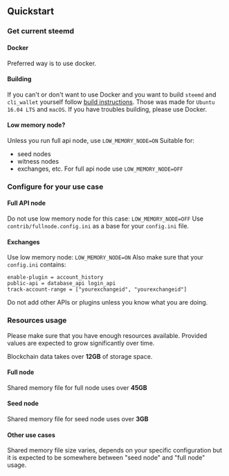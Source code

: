 Quickstart
----------

### Get current steemd
#### Docker
Preferred way is to use docker.
#### Building
If you can't or don't want to use Docker and you want to build `steemd` and `cli_wallet` yourself follow [build instructions](building.md). 
Those was made for `Ubuntu 16.04 LTS` and `macOS`.
If you have troubles building, please use Docker.

#### Low memory node?
Unless you run full api node, use
`LOW_MEMORY_NODE=ON`
Suitable for:
- seed nodes
- witness nodes
- exchanges, etc.
For full api node use `LOW_MEMORY_NODE=OFF`

### Configure for your use case
#### Full API node
Do not use low memory node for this case:
`LOW_MEMORY_NODE=OFF`
Use `contrib/fullnode.config.ini` as a base for your `config.ini` file.

#### Exchanges
Use low memory node:
`LOW_MEMORY_NODE=ON`
Also make sure that your `config.ini` contains:
```
enable-plugin = account_history
public-api = database_api login_api
track-account-range = ["yourexchangeid", "yourexchangeid"]
```
Do not add other APIs or plugins unless you know what you are doing.

### Resources usage

Please make sure that you have enough resources available.
Provided values are expected to grow significantly over time.

Blockchain data takes over **12GB** of storage space.

#### Full node
Shared memory file for full node uses over **45GB**

#### Seed node
Shared memory file for seed node uses over **3GB**

#### Other use cases
Shared memory file size varies, depends on your specific configuration but it is expected to be somewhere between "seed node" and "full node" usage.

